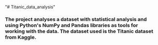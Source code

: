 "# Titanic_data_analysis"  


### The project analyses a dataset with statistical analysis and using Python's NumPy and Pandas libraries as tools for working with the data. The dataset used is the Titanic dataset from Kaggle.



 
